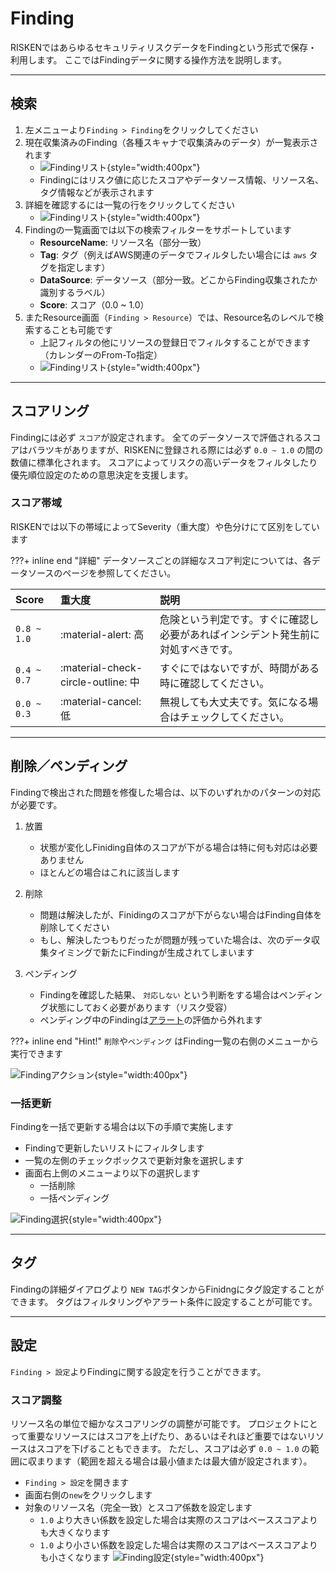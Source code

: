 # Finding
RISKENではあらゆるセキュリティリスクデータをFindingという形式で保存・利用します。
ここではFindingデータに関する操作方法を説明します。

---

## 検索

1. 左メニューより`Finding > Finding`をクリックしてください
2. 現在収集済みのFinding（各種スキャナで収集済みのデータ）が一覧表示されます
    - ![Findingリスト](/img/risken/finding_list.png){style="width:400px"}
    - Findingにはリスク値に応じたスコアやデータソース情報、リソース名、タグ情報などが表示されます
3. 詳細を確認するには一覧の行をクリックしてください
    - ![Findingリスト](/img/risken/finding_detail.png){style="width:400px"}
4. Findingの一覧画面では以下の検索フィルターをサポートしています
    - **ResourceName**: リソース名（部分一致）
    - **Tag**: タグ（例えばAWS関連のデータでフィルタしたい場合には `aws` タグを指定します）
    - **DataSource**: データソース（部分一致。どこからFinding収集されたか識別するラベル）
    - **Score**: スコア（0.0 ~ 1.0）
5. またResource画面（`Finding > Resource`）では、Resource名のレベルで検索することも可能です
    - 上記フィルタの他にリソースの登録日でフィルタすることができます（カレンダーのFrom-To指定）
    - ![Findingリスト](/img/risken/finding_resource.png){style="width:400px"}

---

## スコアリング

Findingには必ず `スコア`が設定されます。
全てのデータソースで評価されるスコアはバラツキがありますが、RISKENに登録される際には必ず `0.0 ~ 1.0` の間の数値に標準化されます。
スコアによってリスクの高いデータをフィルタしたり優先順位設定のための意思決定を支援します。


### スコア帯域

RISKENでは以下の帯域によってSeverity（重大度）や色分けにて区別をしています

???+ inline end "詳細"
    データソースごとの詳細なスコア判定については、各データソースのページを参照してください。

| Score       | 重大度                              | 説明                                                                   |
| :---------- | :--------------------------------- | :-------------------------------------------------------------------- |
| `0.8 ~ 1.0` | :material-alert:                高 | 危険という判定です。すぐに確認し必要があればインシデント発生前に対処すべきです。    |
| `0.4 ~ 0.7` | :material-check-circle-outline: 中 | すぐにではないですが、時間がある時に確認してください。                      　  |
| `0.0 ~ 0.3` | :material-cancel:               低 | 無視しても大丈夫です。気になる場合はチェックしてください。                       |


---

## 削除／ペンディング

Findingで検出された問題を修復した場合は、以下のいずれかのパターンの対応が必要です。

1. 放置
    - 状態が変化しFiniding自体のスコアが下がる場合は特に何も対応は必要ありません
    - ほとんどの場合はこれに該当します

2. 削除
    - 問題は解決したが、Finidingのスコアが下がらない場合はFinding自体を削除してください
    - もし、解決したつもりだったが問題が残っていた場合は、次のデータ収集タイミングで新たにFindingが生成されてしまいます

3. ペンディング
    - Findingを確認した結果、 `対応しない` という判断をする場合はペンディング状態にしておく必要があります（リスク受容）
    - ペンディング中のFindingは[アラート](/risken/alert/)の評価から外れます

???+ inline end "Hint!"
    `削除`や`ペンディング` はFinding一覧の右側のメニューから実行できます

![Findingアクション](/img/risken/finding_action.png){style="width:400px"}


### 一括更新

Findingを一括で更新する場合は以下の手順で実施します

- Findingで更新したいリストにフィルタします
- 一覧の左側のチェックボックスで更新対象を選択します
- 画面右上側のメニューより以下の選択します
    - 一括削除
    - 一括ペンディング

![Finding選択](/img/risken/finding_selected.png){style="width:400px"}

---

## タグ

Findingの詳細ダイアログより `NEW TAG`ボタンからFinidngにタグ設定することができます。
タグはフィルタリングやアラート条件に設定することが可能です。

---


## 設定

`Finding > 設定`よりFindingに関する設定を行うことができます。

### スコア調整

リソース名の単位で細かなスコアリングの調整が可能です。
プロジェクトにとって重要なリソースにはスコアを上げたり、あるいはそれほど重要ではないリソースはスコアを下げることもできます。
ただし、スコアは必ず `0.0 ~ 1.0` の範囲に収まります（範囲を超える場合は最小値または最大値が設定されます）。

- `Finding > 設定`を開きます
- 画面右側の`new`をクリックします
- 対象のリソース名（完全一致）とスコア係数を設定します
    - `1.0` より大きい係数を設定した場合は実際のスコアはベーススコアよりも大きくなります
    - `1.0` より小さい係数を設定した場合は実際のスコアはベーススコアよりも小さくなります
![Finding設定](/img/risken/finding_setting.png){style="width:400px"}
